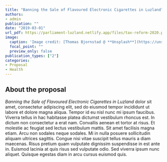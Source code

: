 ```yaml
---
title: "Banning the Sale of Flavoured Electronic Cigarettes in Luzland"
authors:
- admin
publication: ""
date: "2019-03-01"
url_pdf: https://parliament-luzland.netlify.app/files/tax-reform-2020.pdf
image:
  caption: 'Image credit: [Thomas Bjornstad @ **Unsplash**](https://unsplash.com/photos/YAjsL1KrbNo)'
  focal_point: ""
  preview_only: false
publication_types: ["2"]
categories: 
- Proposal
- Health
---
```


## About the proposal
*Banning the Sale of Flavoured Electronic Cigarettes in Luzland* dolor sit amet, consectetur adipiscing elit, sed do eiusmod tempor incididunt ut labore et dolore magna aliqua. Tempor id eu nisl nunc mi ipsum faucibus. Viverra tellus in hac habitasse platea dictumst vestibulum rhoncus est. In dictum non consectetur a erat nam. Convallis aenean et tortor at risus. Et molestie ac feugiat sed lectus vestibulum mattis. Sit amet facilisis magna etiam. Arcu non sodales neque sodales. Mi in nulla posuere sollicitudin aliquam ultrices sagittis. Congue nisi vitae suscipit tellus mauris a diam maecenas. Risus pretium quam vulputate dignissim suspendisse in est ante in. Euismod lacinia at quis risus sed vulputate odio. Sed viverra ipsum nunc aliquet. Quisque egestas diam in arcu cursus euismod quis. 